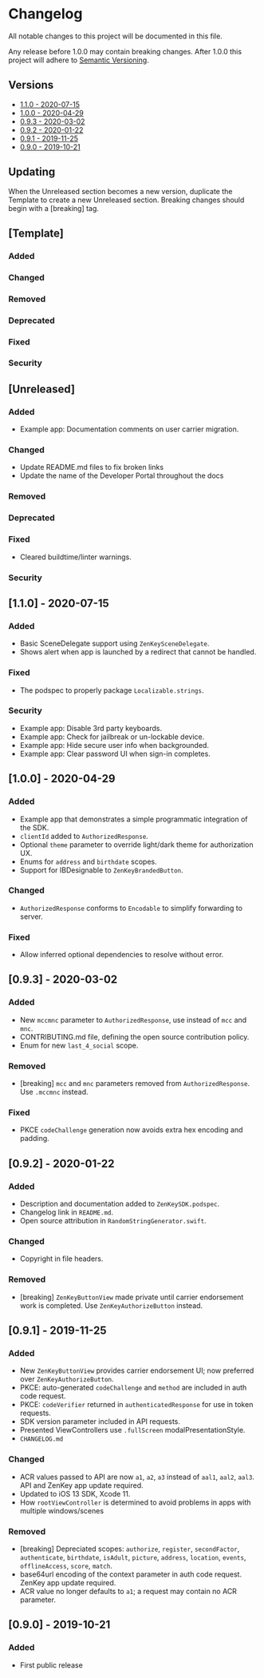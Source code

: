 # Changelog
All notable changes to this project will be documented in this file.

Any release before 1.0.0 may contain breaking changes.
After 1.0.0 this project will adhere to [Semantic Versioning](https://semver.org/spec/v2.0.0.html).

## Versions
- [1.1.0 - 2020-07-15](#110---2020-07-15)
- [1.0.0 - 2020-04-29](#100---2020-04-29)
- [0.9.3 - 2020-03-02](#093---2020-03-02)
- [0.9.2 - 2020-01-22](#092---2020-01-22)
- [0.9.1 - 2019-11-25](#091---2019-11-25)
- [0.9.0 - 2019-10-21](#090---2019-10-21)

## Updating
When the Unreleased section becomes a new version, duplicate the Template to create a new Unreleased section. Breaking changes should begin with a [breaking] tag.

## [Template]
### Added
### Changed
### Removed
### Deprecated
### Fixed
### Security

## [Unreleased]
### Added
- Example app: Documentation comments on user carrier migration.
### Changed
- Update README.md files to fix broken links
- Update the name of the Developer Portal throughout the docs
### Removed
### Deprecated
### Fixed
- Cleared buildtime/linter warnings.
### Security

## [1.1.0] - 2020-07-15
### Added
- Basic SceneDelegate support using `ZenKeySceneDelegate`.
- Shows alert when app is launched by a redirect that cannot be handled.
### Fixed
- The podspec to properly package `Localizable.strings`.
### Security
- Example app: Disable 3rd party keyboards.
- Example app: Check for jailbreak or un-lockable device.
- Example app: Hide secure user info when backgrounded.
- Example app: Clear password UI when sign-in completes.

## [1.0.0] - 2020-04-29
### Added
- Example app that demonstrates a simple programmatic integration of the SDK.
- `clientId` added to `AuthorizedResponse`.
- Optional `theme` parameter to override light/dark theme for authorization UX.
- Enums for `address` and `birthdate` scopes.
- Support for IBDesignable to `ZenKeyBrandedButton`.
### Changed
- `AuthorizedResponse` conforms to `Encodable` to simplify forwarding to server.
### Fixed
- Allow inferred optional dependencies to resolve without error.

## [0.9.3] - 2020-03-02
### Added
- New `mccmnc` parameter to `AuthorizedResponse`, use instead of `mcc` and `mnc`.  
- CONTRIBUTING.md file, defining the open source contribution policy.
- Enum for new `last_4_social` scope.
### Removed
- [breaking] `mcc` and `mnc` parameters removed from `AuthorizedResponse`. Use `.mccmnc` instead.
### Fixed
- PKCE `codeChallenge` generation now avoids extra hex encoding and padding.

## [0.9.2] - 2020-01-22
### Added
- Description and documentation added to `ZenKeySDK.podspec`.
- Changelog link in `README.md`.
- Open source attribution in `RandomStringGenerator.swift`.
### Changed
- Copyright in file headers.
### Removed
- [breaking] `ZenKeyButtonView` made private until carrier endorsement work is completed. Use `ZenKeyAuthorizeButton` instead.

## [0.9.1] - 2019-11-25
### Added
- New `ZenKeyButtonView` provides carrier endorsement UI; now preferred over `ZenKeyAuthorizeButton`.
- PKCE: auto-generated `codeChallenge` and `method` are included in auth code request.
- PKCE: `codeVerifier` returned in `authenticatedResponse` for use in token requests.
- SDK version parameter included in API requests.
- Presented ViewControllers use `.fullScreen` modalPresentationStyle.
- `CHANGELOG.md`
### Changed
- ACR values passed to API are now `a1`, `a2`, `a3` instead of `aal1`, `aal2`, `aal3`. API and ZenKey app update required.
- Updated to iOS 13 SDK, Xcode 11.
- How `rootViewController` is determined to avoid problems in apps with multiple windows/scenes
### Removed
- [breaking] Depreciated scopes: `authorize`, `register`, `secondFactor`, `authenticate`, `birthdate`, `isAdult`, `picture`, `address`, `location`, `events`, `offlineAccess`, `score`, `match`.
- base64url encoding of the context parameter in auth code request. ZenKey app update required.
- ACR value no longer defaults to `a1`; a request may contain no ACR parameter.

## [0.9.0] - 2019-10-21
### Added
- First public release
